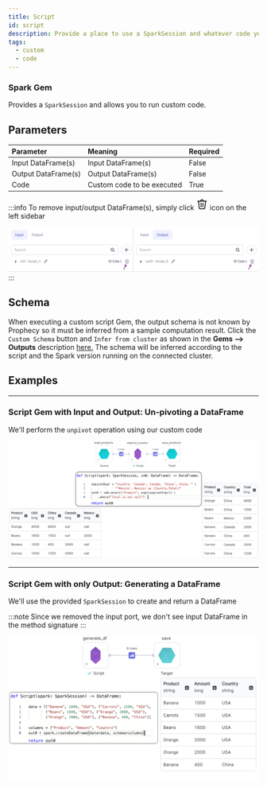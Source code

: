 ```yaml
---
title: Script
id: script
description: Provide a place to use a SparkSession and whatever code you wish to use
tags:
  - custom
  - code
---
```


<h3><span class="badge">Spark Gem</span></h3>

Provides a `SparkSession` and allows you to run custom code.

## Parameters

| Parameter           | Meaning                    | Required |
| :------------------ | :------------------------- | :------- |
| Input DataFrame(s)  | Input DataFrame(s)         | False    |
| Output DataFrame(s) | Output DataFrame(s)        | False    |
| Code                | Custom code to be executed | True     |

:::info
To remove input/output DataFrame(s), simply click <svg width="24" height="24" viewBox="0 0 24 24" xmlns="http://www.w3.org/2000/svg" color="#667085" class="sc-jrAFXE hhLaQQ ui-icon undefined"><path d="M11.9999 2C10.2458 2 8.78514 3.31072 8.53998 5H5.11908C5.0765 4.99271 5.03337 4.98912 4.99017 4.98926C4.95285 4.99006 4.91564 4.99365 4.87885 5H3.24994C3.15056 4.99859 3.05188 5.01696 2.95966 5.05402C2.86743 5.09108 2.78349 5.1461 2.71271 5.21588C2.64194 5.28566 2.58573 5.36882 2.54737 5.46051C2.50901 5.5522 2.48926 5.65061 2.48926 5.75C2.48926 5.84939 2.50901 5.9478 2.54737 6.03949C2.58573 6.13118 2.64194 6.21434 2.71271 6.28412C2.78349 6.3539 2.86743 6.40892 2.95966 6.44598C3.05188 6.48304 3.15056 6.50141 3.24994 6.5H4.31928L5.57806 19.5146C5.7136 20.918 6.90583 22 8.31537 22H15.6835C17.0931 22 18.2854 20.9181 18.4208 19.5146L19.6806 6.5H20.7499C20.8493 6.50141 20.948 6.48304 21.0402 6.44598C21.1324 6.40892 21.2164 6.3539 21.2872 6.28412C21.3579 6.21434 21.4141 6.13118 21.4525 6.03949C21.4909 5.9478 21.5106 5.84939 21.5106 5.75C21.5106 5.65061 21.4909 5.5522 21.4525 5.46051C21.4141 5.36882 21.3579 5.28566 21.2872 5.21588C21.2164 5.1461 21.1324 5.09108 21.0402 5.05402C20.948 5.01696 20.8493 4.99859 20.7499 5H19.122C19.0425 4.98709 18.9613 4.98709 18.8818 5H15.4599C15.2147 3.31072 13.7541 2 11.9999 2ZM11.9999 3.5C12.9395 3.5 13.7103 4.13408 13.9306 5H10.0693C10.2896 4.13408 11.0604 3.5 11.9999 3.5ZM5.82513 6.5H18.1738L16.9277 19.3701C16.8652 20.0177 16.3339 20.5 15.6835 20.5H8.31537C7.66591 20.5 7.13369 20.0168 7.07123 19.3701L5.82513 6.5ZM10.2382 8.98926C10.0395 8.99236 9.8501 9.07423 9.71167 9.21686C9.57324 9.3595 9.49709 9.55125 9.49994 9.75V17.25C9.49853 17.3494 9.5169 17.4481 9.55396 17.5403C9.59102 17.6325 9.64604 17.7164 9.71582 17.7872C9.7856 17.858 9.86876 17.9142 9.96045 17.9526C10.0521 17.9909 10.1505 18.0107 10.2499 18.0107C10.3493 18.0107 10.4477 17.9909 10.5394 17.9526C10.6311 17.9142 10.7143 17.858 10.7841 17.7872C10.8538 17.7164 10.9089 17.6325 10.9459 17.5403C10.983 17.4481 11.0013 17.3494 10.9999 17.25V9.75C11.0014 9.64962 10.9827 9.54997 10.9449 9.45695C10.9071 9.36394 10.851 9.27946 10.78 9.20852C10.709 9.13757 10.6244 9.08161 10.5313 9.04395C10.4383 9.00629 10.3386 8.98769 10.2382 8.98926V8.98926ZM13.7382 8.98926C13.5395 8.99236 13.3501 9.07423 13.2117 9.21686C13.0732 9.3595 12.9971 9.55125 12.9999 9.75V17.25C12.9985 17.3494 13.0169 17.4481 13.054 17.5403C13.091 17.6325 13.146 17.7164 13.2158 17.7872C13.2856 17.858 13.3688 17.9142 13.4605 17.9526C13.5521 17.9909 13.6505 18.0107 13.7499 18.0107C13.8493 18.0107 13.9477 17.9909 14.0394 17.9526C14.1311 17.9142 14.2143 17.858 14.2841 17.7872C14.3538 17.7164 14.4089 17.6325 14.4459 17.5403C14.483 17.4481 14.5013 17.3494 14.4999 17.25V9.75C14.5014 9.64962 14.4827 9.54997 14.4449 9.45695C14.4071 9.36394 14.351 9.27946 14.28 9.20852C14.209 9.13757 14.1244 9.08161 14.0313 9.04395C13.9383 9.00629 13.8386 8.98769 13.7382 8.98926V8.98926Z"></path></svg> icon on the left sidebar

![Script - Remove inputs](./img/script_remove_inputs.png)
:::

## Schema

When executing a custom script Gem, the output schema is not known by Prophecy so it must be inferred from a sample computation result. Click the `Custom Schema` button and `Infer from cluster` as shown in the **Gems --> Outputs** description [here.](/docs/concepts/project/gems.md#inputs-outputs) The schema will be inferred according to the script and the Spark version running on the connected cluster.

## Examples

---

### Script Gem with Input and Output: Un-pivoting a DataFrame

We'll perform the `unpivot` operation using our custom code

![Script - Unpivot](./img/script_unpivot.png)

---

### Script Gem with only Output: Generating a DataFrame

We'll use the provided `SparkSession` to create and return a DataFrame

:::note
Since we removed the input port, we don't see input DataFrame in the method signature
:::

![Script - Unpivot](./img/script_generate_df.png)
